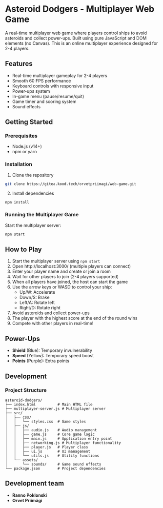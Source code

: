 # Asteroid Dodgers - Multiplayer Web Game

A real-time multiplayer web game where players control ships to avoid asteroids and collect power-ups. Built using pure JavaScript and DOM elements (no Canvas). This is an online multiplayer experience designed for 2-4 players.

## Features

- Real-time multiplayer gameplay for 2-4 players
- Smooth 60 FPS performance
- Keyboard controls with responsive input
- Power-ups system
- In-game menu (pause/resume/quit)
- Game timer and scoring system
- Sound effects

## Getting Started

### Prerequisites

- Node.js (v14+)
- npm or yarn

### Installation

1. Clone the repository

```bash
git clone https://gitea.kood.tech/orvetpriimagi/web-game.git
```

2. Install dependencies

```bash
npm install
```

### Running the Multiplayer Game

Start the multiplayer server:

```bash
npm start
```


## How to Play

1. Start the multiplayer server using `npm start`
2. Open http://localhost:3000/ (multiple players can connect)
3. Enter your player name and create or join a room
4. Wait for other players to join (2-4 players supported)
5. When all players have joined, the host can start the game
6. Use the arrow keys or WASD to control your ship:
   - Up/W: Accelerate
   - Down/S: Brake
   - Left/A: Rotate left
   - Right/D: Rotate right
7. Avoid asteroids and collect power-ups
8. The player with the highest score at the end of the round wins
9. Compete with other players in real-time!

## Power-Ups

- **Shield** (Blue): Temporary invulnerability
- **Speed** (Yellow): Temporary speed boost
- **Points** (Purple): Extra points

## Development

### Project Structure

```
asteroid-dodgers/
├── index.html          # Main HTML file
├── multiplayer-server.js # Multiplayer server
├── src/
│   ├── css/
│   │   └── styles.css  # Game styles
│   ├── js/
│   │   ├── audio.js    # Audio management
│   │   ├── game.js     # Core game logic
│   │   ├── main.js     # Application entry point
│   │   ├── networking.js # Multiplayer functionality
│   │   ├── player.js   # Player class
│   │   ├── ui.js       # UI management
│   │   └── utils.js    # Utility functions
│   └── assets/
│       └── sounds/     # Game sound effects
└── package.json        # Project dependencies
```


## Development team

- **Ranno Poklonski**
- **Orvet Priimägi**